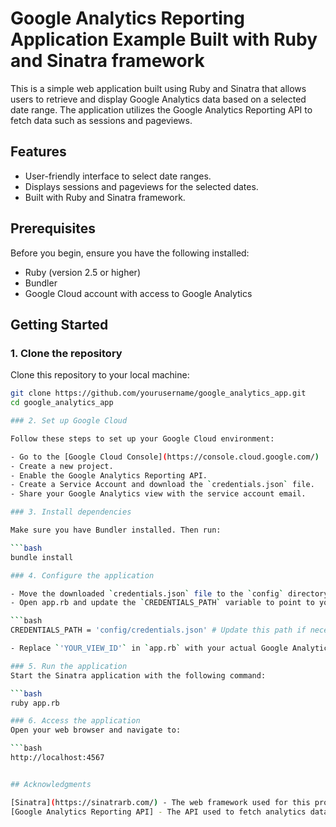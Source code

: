 # Google Analytics Reporting Application Example Built with Ruby and Sinatra framework 

This is a simple web application built using Ruby and Sinatra that allows users to retrieve and display Google Analytics data based on a selected date range. The application utilizes the Google Analytics Reporting API to fetch data such as sessions and pageviews.

## Features

- User-friendly interface to select date ranges.
- Displays sessions and pageviews for the selected dates.
- Built with Ruby and Sinatra framework.

## Prerequisites

Before you begin, ensure you have the following installed:

- Ruby (version 2.5 or higher)
- Bundler
- Google Cloud account with access to Google Analytics

## Getting Started

### 1. Clone the repository

Clone this repository to your local machine:

```bash
git clone https://github.com/yourusername/google_analytics_app.git
cd google_analytics_app

### 2. Set up Google Cloud

Follow these steps to set up your Google Cloud environment:

- Go to the [Google Cloud Console](https://console.cloud.google.com/)
- Create a new project.
- Enable the Google Analytics Reporting API.
- Create a Service Account and download the `credentials.json` file.
- Share your Google Analytics view with the service account email.

### 3. Install dependencies

Make sure you have Bundler installed. Then run:

```bash
bundle install

### 4. Configure the application

- Move the downloaded `credentials.json` file to the `config` directory.
- Open app.rb and update the `CREDENTIALS_PATH` variable to point to your `credentials.json` file:

```bash
CREDENTIALS_PATH = 'config/credentials.json' # Update this path if necessary

- Replace `'YOUR_VIEW_ID'` in `app.rb` with your actual Google Analytics View ID.

### 5. Run the application
Start the Sinatra application with the following command:

```bash
ruby app.rb

### 6. Access the application
Open your web browser and navigate to:

```bash
http://localhost:4567


## Acknowledgments

[Sinatra](https://sinatrarb.com/) - The web framework used for this project.
[Google Analytics Reporting API] - The API used to fetch analytics data.
